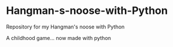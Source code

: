 # Hangman-s-noose-with-Python
Repository for my Hangman's noose with Python

A childhood game... now made with python
